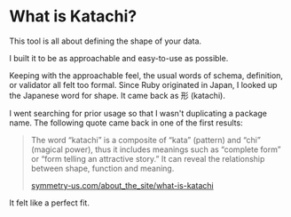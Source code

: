 # What is Katachi?

This tool is all about defining the shape of your data.

I built it to be as approachable and easy-to-use as possible.

Keeping with the approachable feel, the usual words of schema, definition, or validator all felt too formal. Since Ruby originated in Japan, I looked up the Japanese word for shape. It came back as 形 (katachi).

I went searching for prior usage so that I wasn't duplicating a package name. The following quote came back in one of the first results:

> The word “katachi” is a composite of “kata” (pattern) and “chi” (magical power), thus it includes meanings such as “complete form” or “form telling an attractive story.” It can reveal the relationship between shape, function and meaning.
>
> [symmetry-us.com/about_the_site/what-is-katachi](https://symmetry-us.com/about_the_site/what-is-katachi/)

It felt like a perfect fit.
